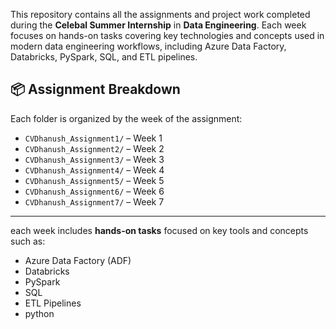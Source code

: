 This repository contains all the assignments and project work completed during the **Celebal Summer Internship** in **Data Engineering**.
Each week focuses on hands-on tasks covering key technologies and concepts used in modern data engineering workflows, including Azure Data Factory, Databricks, PySpark, SQL, and ETL pipelines.


## 📦 Assignment Breakdown

Each folder is organized by the week of the assignment:
- `CVDhanush_Assignment1/` – Week 1
- `CVDhanush_Assignment2/` – Week 2
- `CVDhanush_Assignment3/` – Week 3
- `CVDhanush_Assignment4/` – Week 4
- `CVDhanush_Assignment5/` – Week 5
- `CVDhanush_Assignment6/` – Week 6
- `CVDhanush_Assignment7/` – Week 7
---

each week includes **hands-on tasks** focused on key tools and concepts such as:
- Azure Data Factory (ADF)
- Databricks
- PySpark
- SQL
- ETL Pipelines
- python


